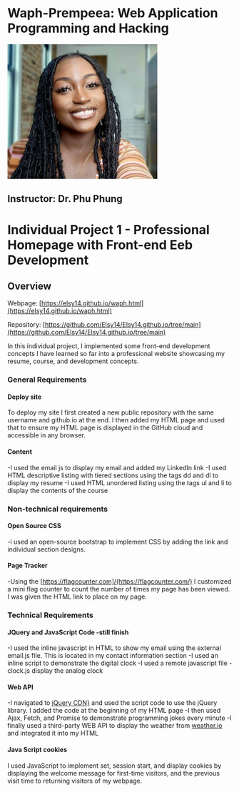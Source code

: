 # Waph-Prempeea: Web Application Programming and Hacking
![My Headshot](images/headshot.jpg)

## Instructor: Dr. Phu Phung

# Individual Project 1 - Professional Homepage with Front-end Eeb Development

## Overview
Webpage: [https://elsy14.github.io/waph.html](https://elsy14.github.io/waph.html)

Repository: [https://github.com/Elsy14/Elsy14.github.io/tree/main](https://github.com/Elsy14/Elsy14.github.io/tree/main)

In this individual project, I implemented some front-end development concepts I have learned so far into a professional website showcasing my resume, course, and development concepts.

### General Requirements

#### Deploy site
To deploy my site I first created a new public repository with the same username and github.io at the end. I then added my HTML page and used that to ensure my HTML page is displayed in the GitHub cloud and accessible in any browser.

#### Content
-I used the email js to display my email and added my LinkedIn link
-I used HTML descriptive listing with tiered sections using the tags dd and dl to display my resume
-I used HTML unordered listing using the tags ul and li to display the contents of the course 

### Non-technical requirements

#### Open Source CSS 
-i used an open-source bootstrap to implement CSS by adding the link and individual section designs.

#### Page Tracker
-Using the [https://flagcounter.com]/(https://flagcounter.com/) I customized a mini flag counter to count the number of times my page has been viewed. I was given the HTML link to place on my page.

### Technical Requirements

#### JQuery and JavaScript Code -still finish
-I used the inline javascript in HTML to show my email using the external email.js file. This is located in my contact information section
-I used an inline script to demonstrate the digital clock
-I used a remote javascript file - clock.js display the analog clock


#### Web API
-I navigated to [jQuery CDN}](https://releases.jquery.com/) and used the script code to use the jQuery library. I added the code at the beginning of my HTML page
-I then used Ajax, Fetch, and Promise to demonstrate programming jokes every minute 
-I finally used a third-party WEB API to display the weather from [weather.io](www.weatherbit.io) and integrated it into my HTML

#### Java Script cookies
I used JavaScript to implement set, session start, and display cookies by displaying the welcome message for first-time visitors, and the previous visit time to returning visitors of my webpage.
